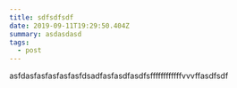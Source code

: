 ```yaml
---
title: sdfsdfsdf
date: 2019-09-11T19:29:50.404Z
summary: asdasdasd
tags:
  - post
---
```

asfdasfasfasfasfasfdsadfasfasdfasdfsffffffffffffvvvffasdfsdf

